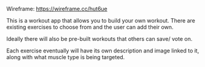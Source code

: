 Wireframe: https://wireframe.cc/hut6ue

This is a workout app that allows you to build your own workout. There are existing exercises to choose from and the user can add their own.

Ideally there will also be pre-built workouts that others can save/ vote on.

Each exercise eventually will have its own description and image linked to it, along with what muscle type is being targeted.

